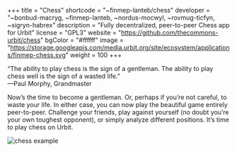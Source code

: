 +++
title = "Chess"
shortcode = "~finmep-lanteb/chess"
developer = "~bonbud-macryg, ~finmep-lanteb, ~nordus-mocwyl, ~rovmug-ticfyn, ~sigryn-habrex"
description = "Fully decentralized, peer-to-peer Chess app for Urbit"
license = "GPL3"
website = "https://github.com/thecommons-urbit/chess"
bgColor = "#ffffff"
image = "https://storage.googleapis.com/media.urbit.org/site/ecosystem/applications/finmep-chess.svg"
weight = 100
+++

“The ability to play chess is the sign of a gentleman. The ability to play chess well is the sign of a wasted life.”  
—Paul Morphy, Grandmaster

Now’s the time to become a gentleman. Or, perhaps if you’re not careful, to waste your life. In either case, you can now play the beautiful game entirely peer-to-peer. Challenge your friends, play against yourself (no doubt you’re your own toughest opponent), or simply analyze different positions. It’s time to play chess on Urbit.

![chess example](https://raw.githubusercontent.com/thecommons-urbit/chess/master/images/urbit-chess-demo.png)
